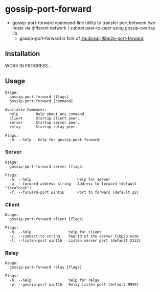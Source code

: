 # gossip-port-forward

- gossip-port-forward command-line utility to transfer port between two hosts via different network / subnet peer-to-peer using gossip-overlay lib.
  - gossip-port-forward is fork of [studiokaiji/libp2p-port-forward](https://github.com/studiokaiji/libp2p-port-forward)

## Installation

WORK IN PROGRESS....

## Usage

```
Usage:
  gossip-port-forward [flags]
  gossip-port-forward [command]

Available Commands:
  help        Help about any command
  client      Startup client peer.  
  server      Startup server peer.
  relay       Startup relay peer.

Flags:
  -h, --help   help for gossip-port-forward
```

### Server

```
Usage:
  gossip-port-forward server [flags]

Flags:
  -h, --help                     help for server
  -a, --forward-address string   Address to forward (default "localhost")
  -f, --forward-port uint16      Port to forward (default 22)
```

### Client

```
Usage:
  gossip-port-forward client [flags]

Flags:
  -h, --help                 help for client
  -c, --connect-to string    PeerId of the server libp2p node
  -l, --listen-port uint16   Listen server port (default 2222)
```

### Relay

```
Usage:
  gossip-port-forward relay [flags]

Flags:
  -h, --help                 help for relay
  -p, --gossip-port uint16   Relay listen port (default 9999)
```
